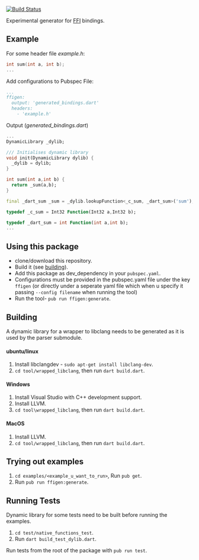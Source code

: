 [![Build Status](https://travis-ci.org/dart-lang/ffigen.svg?branch=master)](https://travis-ci.org/dart-lang/ffigen)

Experimental generator for [FFI](https://dart.dev/guides/libraries/c-interop)
bindings.

## Example

For some header file _example.h_:
```C
int sum(int a, int b);
...
```
Add configurations to Pubspec File:
```yaml
...
ffigen:
  output: 'generated_bindings.dart'
  headers:
    - 'example.h'
```
Output (_generated_bindings.dart_)
```dart
...
DynamicLibrary _dylib;

/// Initialises dynamic library
void init(DynamicLibrary dylib) {
  _dylib = dylib;
}

int sum(int a,int b) {
  return _sum(a,b);
}

final _dart_sum _sum = _dylib.lookupFunction<_c_sum, _dart_sum>('sum');

typedef _c_sum = Int32 Function(Int32 a,Int32 b);

typedef _dart_sum = int Function(int a,int b);
...
```
## Using this package
- clone/download this repository.
- Build it (see [building](#building)).
- Add this package as dev_dependency in your `pubspec.yaml`.
- Configurations must be provided in the pubspec.yaml file under the key `ffigen` (or directly under a seperate yaml file which when u specify it passing `--config filename` when running the tool)
- Run the tool- `pub run ffigen:generate`.

## Building
A dynamic library for a wrapper to libclang needs to be generated as it is used by the parser submodule.

#### ubuntu/linux
1. Install libclangdev - `sudo apt-get install libclang-dev`.
2. `cd tool/wrapped_libclang`, then run `dart build.dart`.

#### Windows
1. Install Visual Studio with C++ development support.
2. Install LLVM.
3. `cd tool\wrapped_libclang`, then run `dart build.dart`.

#### MacOS
1. Install LLVM.
2. `cd tool/wrapped_libclang`, then run `dart build.dart`.

## Trying out examples
1. `cd examples/<example_u_want_to_run>`, Run `pub get`.
2. Run `pub run ffigen:generate`.

## Running Tests
Dynamic library for some tests need to be built before running the examples.
1. `cd test/native_functions_test`.
2. Run `dart build_test_dylib.dart`.

Run tests from the root of the package with `pub run test`.
